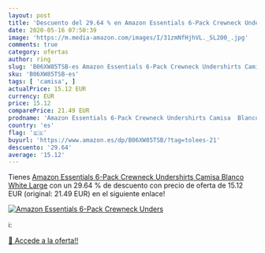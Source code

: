 ```yaml
---
layout: post
title: 'Descuento del 29.64 % en Amazon Essentials 6-Pack Crewneck Unders'
date: 2020-05-16 07:50:39
image: 'https://m.media-amazon.com/images/I/31zmNfHjhVL._SL200_.jpg'
comments: true
category: ofertas
author: ring
slug: 'B06XW85TSB-es Amazon Essentials 6-Pack Crewneck Undershirts Camisa...'
sku: 'B06XW85TSB-es'
tags: [ 'camisa', ]
actualPrice: 15.12 EUR
currency: EUR
price: 15.12
comparePrice: 21.49 EUR
prodname: 'Amazon Essentials 6-Pack Crewneck Undershirts Camisa  Blanco  White   Large'
country: 'es'
flag: '🇪🇸'
buyurl: 'https://www.amazon.es/dp/B06XW85TSB/?tag=tolees-21'
descuento: '29.64'
average: '15.12'
---
```


Tienes [Amazon Essentials 6-Pack Crewneck Undershirts Camisa  Blanco  White   Large](https://www.amazon.es/dp/B06XW85TSB/?tag=tolees-21) con un 29.64 % de descuento con precio de oferta de 15.12 EUR (original: 21.49 EUR) en el siguiente enlace!

[![Amazon Essentials 6-Pack Crewneck Unders](https://m.media-amazon.com/images/I/31zmNfHjhVL._SL200_.jpg)](https://www.amazon.es/dp/B06XW85TSB/?tag=tolees-21)

ℹ️:


[🛒 Accede a la oferta!!](https://www.amazon.es/dp/B06XW85TSB/?tag=tolees-21)
